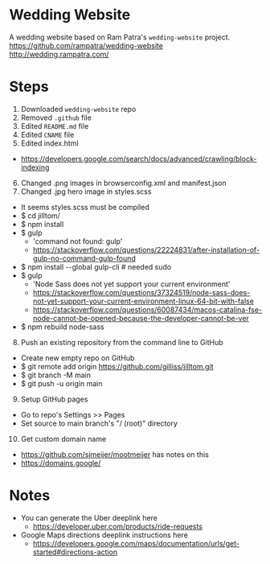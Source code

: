 # Wedding Website

A wedding website based on Ram Patra's `wedding-website` project.
https://github.com/rampatra/wedding-website
http://wedding.rampatra.com/

# Steps
1. Downloaded `wedding-website` repo
2. Removed `.github` file
3. Edited `README.md` file
4. Edited `CNAME` file
5. Edited index.html
  * https://developers.google.com/search/docs/advanced/crawling/block-indexing
6. Changed .png images in browserconfig.xml and manifest.json
7. Changed .jpg hero image in styles.scss
  * It seems styles.scss must be compiled
  * $ cd jilltom/
  * $ npm install
  * $ gulp
    * 'command not found: gulp'
    * https://stackoverflow.com/questions/22224831/after-installation-of-gulp-no-command-gulp-found
  * $ npm install --global gulp-cli # needed sudo
  * $ gulp
    * 'Node Sass does not yet support your current environment'
    * https://stackoverflow.com/questions/37324519/node-sass-does-not-yet-support-your-current-environment-linux-64-bit-with-false
    * https://stackoverflow.com/questions/60087434/macos-catalina-fse-node-cannot-be-opened-because-the-developer-cannot-be-ver
  * $ npm rebuild node-sass
8. Push an existing repository from the command line to GitHub
  * Create new empty repo on GitHub
  * $ git remote add origin https://github.com/gilliss/jilltom.git
  * $ git branch -M main
  * $ git push -u origin main
9. Setup GitHub pages
  * Go to repo's Settings >> Pages
  * Set source to main branch's "/ (root)" directory
10. Get custom domain name
  * https://github.com/sjmeijer/mootmeijer has notes on this
  * https://domains.google/

# Notes
* You can generate the Uber deeplink here
  * https://developer.uber.com/products/ride-requests
* Google Maps directions deeplink instructions here
  * https://developers.google.com/maps/documentation/urls/get-started#directions-action
